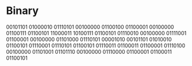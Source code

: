 # Binary
00101101 01000010 01110101 00100000 01100100 01100001 00100000 01100111 01100101 11000011 10100111 01100101 01110010 00100000 01111001 01100001 00100000 01101000 01110101 00001010 00101101 01010010 01100101 01110001 01110101 01100101 01110011 01100011 01100001 01110100 00100000 01101001 01101110 00100000 01110000 01100001 01100011 01100101
